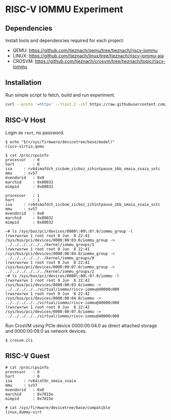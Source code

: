 # RISC-V IOMMU Experiment

## Dependencies

Install tools and dependencies required for each project:

- QEMU: https://github.com/tjeznach/qemu/tree/tjeznach/riscv-iommu
- LINUX: https://github.com/tjeznach/linux/tree/tjeznach/riscv-iommu-aia
- CROSVM: https://github.com/tjeznach/crosvm/tree/tjeznach/topic/riscv-iommu

## Installation

Run simple script to fetch, build and run experiment.

```bash
curl --proto '=https' --tlsv1.2 -sSf https://raw.githubusercontent.com/tjeznach/docs/master/riscv-iommu/run-qemu.sh | bash
```

## RISC-V Host

Login as `root`, no password.

```
$ echo "$(</sys/firmware/devicetree/base/model)"
riscv-virtio,qemu

$ cat /proc/cpuinfo
processor	: 0
hart		: 0
isa		: rv64imafdch_zicbom_zicboz_zihintpause_zbb_smaia_ssaia_sstc
mmu		: sv57
mvendorid	: 0x0
marchid		: 0x80032
mimpid		: 0x80032

processor	: 1
hart		: 1
isa		: rv64imafdch_zicbom_zicboz_zihintpause_zbb_smaia_ssaia_sstc
mmu		: sv57
mvendorid	: 0x0
marchid		: 0x80032
mimpid		: 0x80032

~# ls /sys/bus/pci/devices/0000\:00\:0?.0/iommu_group -l
lrwxrwxrwx 1 root root 0 Jun  8 22:41 /sys/bus/pci/devices/0000:00:03.0/iommu_group -> ../../../../../../kernel/iommu_groups/1
lrwxrwxrwx 1 root root 0 Jun  8 22:41 /sys/bus/pci/devices/0000:00:04.0/iommu_group -> ../../../../../../kernel/iommu_groups/0
lrwxrwxrwx 1 root root 0 Jun  8 22:41 /sys/bus/pci/devices/0000:00:07.0/iommu_group -> ../../../../../../kernel/iommu_groups/2
~# ls /sys/bus/pci/devices/0000\:00\:0?.0/iommu -l
lrwxrwxrwx 1 root root 0 Jun  8 22:42 /sys/bus/pci/devices/0000:00:03.0/iommu -> ../../../../../virtual/iommu/riscv-iommu@40000c000
lrwxrwxrwx 1 root root 0 Jun  8 22:42 /sys/bus/pci/devices/0000:00:04.0/iommu -> ../../../../../virtual/iommu/riscv-iommu@40000c000
lrwxrwxrwx 1 root root 0 Jun  8 22:42 /sys/bus/pci/devices/0000:00:07.0/iommu -> ../../../../../virtual/iommu/riscv-iommu@40000c000
```

Run CrosVM using PCIe device 0000:00:04.0 as direct attached storage and 0000:00:09.0 as network devices.

```
$ crosvm.cli
```

## RISC-V Guest

```
# cat /proc/cpuinfo
processor	: 0
hart		: 0
isa		: rv64iafdc_smaia_ssaia
mmu		: sv57
mvendorid	: 0x0
marchid		: 0x7015e
mimpid		: 0x7015e
```

```
# cat /sys/firmware/devicetree/base/compatible
linux,dummy-virt
```
